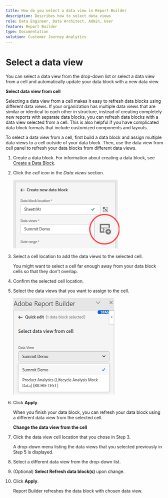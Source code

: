 ```yaml
---
title: How do you select a data view in Report Builder
description: Describes how to select data views
role: Data Engineer, Data Architect, Admin, User
feature: Report Builder
type: Documentation
solution: Customer Journey Analytics
---
```


# Select a data view

You can select a data view from the drop-down list or select a data view from a cell and automatically update your data block with a new data view.

**Select data view from cell**

Selecting a data view from a cell makes it easy to refresh data blocks using different data views. If your organization has multiple data views that are similar or identical to each other in structure, instead of creating completely new reports with separate data blocks, you can refresh data blocks with a data view selected from a cell. This is also helpful if you have complicated data block formats that include customized components and layouts.

To select a data view from a cell, first build a data block and assign multiple data views to a cell outside of your data block. Then, use the data view from cell panel to refresh your data blocks from different data views.

1. Create a data block.
   For information about creating a data block, see [Create a Data Block](/help/report-builder/create-a-data-block.md).

1. Click the *cell icon* in the *Data views* section.

   ![Cell icon](/help/report-builder/assets/cell-icon.png)

1. Select a cell location to add the data views to the selected cell.

   You might want to select a cell far enough away from your data block cells so that they don't overlap.

1. Confirm the selected cell location.

1. Select the data views that you want to assign to the cell.

   ![Cell icon](/help/report-builder/assets/select-data-view.png)

1. Click **Apply**.

   When you finish your data block, you can refresh your data block using a different data view from the selected cell.

   **Change the data view from the cell**

1. Click the data view cell location that you chose in Step 3.

   A drop-down menu listing the data views that you selected previously in Step 5 is displayed.

1. Select a different data view from the drop-down list.

1. (Optional) **Select Refresh data block(s)** upon change.

1. Click **Apply**.

   Report Builder refreshes the data block with chosen data view.
